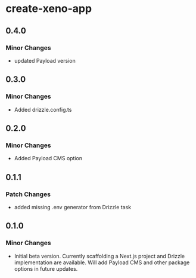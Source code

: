 # create-xeno-app

## 0.4.0

### Minor Changes

- updated Payload version

## 0.3.0

### Minor Changes

- Added drizzle.config.ts

## 0.2.0

### Minor Changes

- Added Payload CMS option

## 0.1.1

### Patch Changes

- added missing .env generator from Drizzle task

## 0.1.0

### Minor Changes

- Initial beta version. Currently scaffolding a Next.js project and Drizzle implementation are available. Will add Payload CMS and other package options in future updates.
